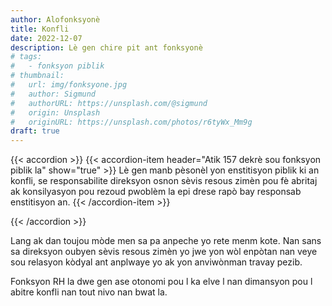```yaml
---
author: Alofonksyonè
title: Konfli
date: 2022-12-07
description: Lè gen chire pit ant fonksyonè
# tags:
#   - fonksyon piblik
# thumbnail:
#   url: img/fonksyone.jpg
#   author: Sigmund
#   authorURL: https://unsplash.com/@sigmund
#   origin: Unsplash
#   originURL: https://unsplash.com/photos/r6tyWx_Mm9g
draft: true
---
```


{{< accordion >}}
  {{< accordion-item header="Atik 157 dekrè sou fonksyon piblik la" show="true" >}}
  Lè gen manb pèsonèl yon enstitisyon piblik ki an konfli, se responsabilite direksyon osnon sèvis resous zimèn pou fè abritaj ak konsilyasyon pou rezoud pwoblèm la epi drese rapò bay responsab enstitisyon an.
  {{< /accordion-item >}}
  <!-- {{< accordion-item header="Accordion Item #3" >}}
    This is the third item's accordion body.
  {{< /accordion-item >}} -->
{{< /accordion >}}

Lang ak dan toujou mòde men sa pa anpeche yo rete menm kote. Nan sans sa direksyon oubyen sèvis resous zimèn yo jwe yon wòl enpòtan nan veye sou relasyon kòdyal ant anplwaye yo ak yon anviwònman travay pezib. 

Fonksyon RH la dwe gen ase otonomi pou l ka elve l nan dimansyon pou l abitre konfli nan tout nivo nan bwat la. 